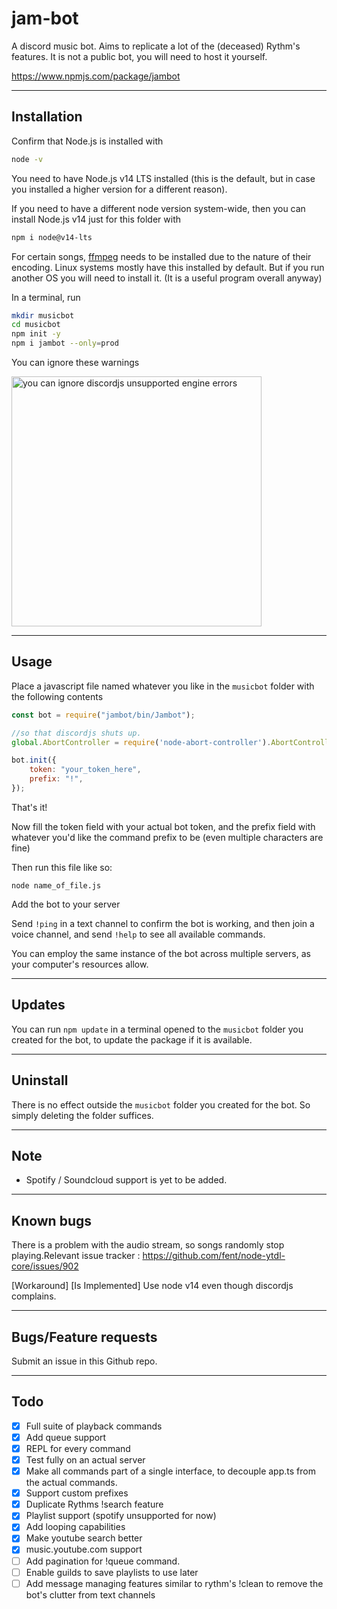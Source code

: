 # jam-bot

A discord music bot. Aims to replicate a lot of the (deceased) Rythm's features. It is not a public bot, you will need to host it yourself.

https://www.npmjs.com/package/jambot

<hr>

## Installation

Confirm that Node.js is installed with
```bash
node -v
```

You need to have Node.js v14 LTS installed (this is the default, but in case you installed a higher version for a different reason).

If you need to have a different node version system-wide, then you can install Node.js v14 just for this folder with
```bash
npm i node@v14-lts
```

For certain songs, [ffmpeg](https://www.ffmpeg.org/) needs to be installed due to the nature of their encoding. Linux systems mostly have this installed by default. But if you run another OS you will need to install it. (It is a useful program overall anyway)

In a terminal, run
```bash
mkdir musicbot
cd musicbot
npm init -y
npm i jambot --only=prod
```
You can ignore these warnings

<img src = "https://i.imgur.com/hHwdTHn.png" width = 400 alt = "you can ignore discordjs unsupported engine errors">

<hr>

## Usage

Place a javascript file named whatever you like in the `musicbot` folder with the following contents
```js
const bot = require("jambot/bin/Jambot");

//so that discordjs shuts up.
global.AbortController = require('node-abort-controller').AbortController;

bot.init({
    token: "your_token_here",
    prefix: "!",
});
```
That's it!

Now fill the token field with your actual bot token, and the prefix field with whatever you'd like the command prefix to be (even multiple characters are fine)


Then run this file like so:
```
node name_of_file.js
```
Add the bot to your server

Send `!ping` in a text channel to confirm the bot is working, and then join a voice channel, and send `!help` to see all available commands. 

You can employ the same instance of the bot across multiple servers, as your computer's resources allow.

<hr>

## Updates

You can run `npm update` in a terminal opened to the `musicbot` folder you created for the bot, to update the package if it is available.

<hr>

## Uninstall

There is no effect outside the `musicbot` folder you created for the bot. So simply deleting the folder suffices.

<hr>

## Note

- Spotify / Soundcloud support is yet to be added.

<hr>

## Known bugs

There is a problem with the audio stream, so songs randomly stop playing.Relevant issue tracker : https://github.com/fent/node-ytdl-core/issues/902

[Workaround] [Is Implemented] Use node v14 even though discordjs complains.

    
<hr>

## Bugs/Feature requests

Submit an issue in this Github repo.

<hr>

## Todo

-   [x] Full suite of playback commands
-   [x] Add queue support
-   [x] REPL for every command
-   [x] Test fully on an actual server
-   [x] Make all commands part of a single interface, to decouple app.ts from the actual commands.
-   [x] Support custom prefixes
-   [x] Duplicate Rythms !search feature
-   [x] Playlist support (spotify unsupported for now)
-   [x] Add looping capabilities
-   [x] Make youtube search better
-   [x] music.youtube.com support
-   [ ] Add pagination for !queue command.
-   [ ] Enable guilds to save playlists to use later
-   [ ] Add message managing features similar to rythm's !clean to remove the bot's clutter from text channels

